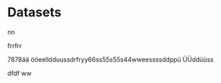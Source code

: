 

# Datasets




nn





frrfrr




7878ää
ööeelldduussdrfryy66ss55s55s44wweessssddppü
ÜÜddüüss

dfdf
ww
